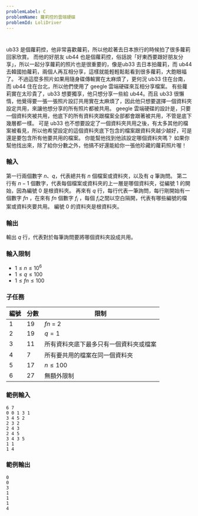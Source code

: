 ```yaml
---
problemLabel: C
problemName: 蘿莉控的雲端硬碟
problemId: LoliDriver
---
```


#

ub33 是個蘿莉控，他非常喜歡蘿莉，所以他趁著去日本旅行的時候拍了很多蘿莉回家欣賞。
而他的好朋友 ub44 也是個蘿莉控，俗話說「好東西要跟好朋友分享」，所以一起分享蘿莉的照片也是很重要的，像是ub33 去日本拍蘿莉，而 ub44 去韓國拍蘿莉，兩個人再互相分享，這樣就能輕輕鬆鬆看到很多蘿莉，大飽眼福了。
不過這麼多照片如果用隨身碟傳輸實在太麻煩了，更何況 ub33 住在台南，而 ub44 住在台北，所以他們使用了 geegle 雲端硬碟來互相分享檔案。
有些蘿莉實在太珍貴了，ub33 想要獨享，他只想分享一些給 ub44。而且 ub33 很懶惰，他覺得要一張一張照片設訂共用實在太麻煩了，因此他只想要選擇一個資料夾設定共用，來讓他想分享的所有照片都被共用。
geegle 雲端硬碟的設計是，只要一個資料夾被共用，他底下的所有資料夾跟檔案全部都會跟著被共用，不管是底下幾層都一樣。
可是 ub33 也不想要設定了一個資料夾共用之後，有太多其他的檔案被看見，所以他希望設定的這個資料夾底下包含的檔案跟資料夾越少越好，可是還是要包含所有他要共用的檔案。
你能幫他找到他該設定哪個資料夾嗎？
如果你幫他找出來，除了給你分數之外，他搞不好還能給你一張他珍藏的蘿莉照片喔！

### 輸入
第一行兩個數字 $n$、$q$，代表總共有 $n$ 個檔案或資料夾，以及有 $q$ 筆詢問。
第二行有 $n-1$ 個數字，代表每個檔案或資料夾的上一層是哪個資料夾，從編號 $1$ 的開始，因為編號 $0$ 是根資料夾。
再來有 $q$ 行，每行代表一筆詢問，每行剛開始有一個數字 $fn$ ，在來有 $fn$ 個數字 $f_{i}$ ，每個 $f_i$之間以空白隔開，代表有哪些編號的檔案或資料夾要共用。
編號 $0$ 的資料夾是根資料夾。

### 輸出
輸出 $q$ 行，代表對於每筆詢問要將哪個資料夾設成共用。

### 輸入限制
* $1 \leq n \leq 10^6$
* $1 \leq q \leq 100$
* $1 \leq fn \leq 100$

### 子任務
| 編號 | 分數 | 限制 |
| --- | -------- | -------- |
|1|19|$fn$ = 2|
|2|19|$q = 1$|
|3|11|所有資料夾底下最多只有一個資料夾或檔案|
|4|7|所有要共用的檔案在同一個資料夾|
|5|17|$n \leq 100$|
|6|27|無額外限制|

### 範例輸入
```
6 7
0 0 1 3 1
3 4 5 2
2 3 2
2 4 3
2 4 5
3 4 3 5
1 1
1 4
```
### 範例輸出
```
0
0
3
1
1
1
4
```